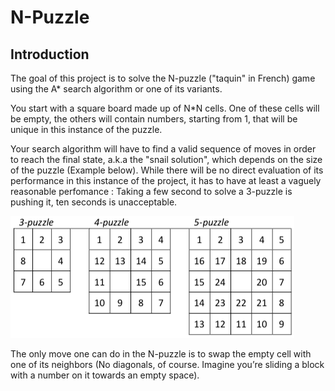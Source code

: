 # N-Puzzle
  
## Introduction
The goal of this project is to solve the N-puzzle ("taquin" in French) game using the A*
search algorithm or one of its variants.  
  
You start with a square board made up of N\*N cells. One of these cells will be empty,
the others will contain numbers, starting from 1, that will be unique in this instance of
the puzzle.  
  
Your search algorithm will have to find a valid sequence of moves in order to reach the
final state, a.k.a the "snail solution", which depends on the size of the puzzle (Example
below). While there will be no direct evaluation of its performance in this instance of the
project, it has to have at least a vaguely reasonable perfomance : Taking a few second to
solve a 3-puzzle is pushing it, ten seconds is unacceptable.  
  
<img src="./.images/N-puzzle_exemple.png">
  
The only move one can do in the N-puzzle is to swap the empty cell with one of its
neighbors (No diagonals, of course. Imagine you’re sliding a block with a number on it
towards an empty space).  
